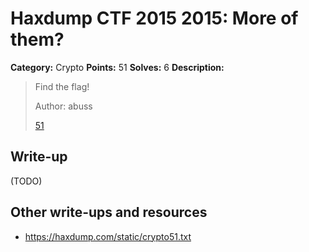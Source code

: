 # Haxdump CTF 2015 2015: More of them?

**Category:** Crypto
**Points:** 51
**Solves:** 6
**Description:**

> Find the flag!
> 
> 
> Author: abuss
> 
> 
> [51](./51)


## Write-up

(TODO)

## Other write-ups and resources

* <https://haxdump.com/static/crypto51.txt>
